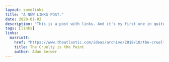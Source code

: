 ```yaml
---
layout: somelinks
title: "A NEW LINKS POST."
date: 2020-01-02
description: "This is a post with links. And it's my first one in quite a while."
tags: [links]
links:
  marriott:
    href: "https://www.theatlantic.com/ideas/archive/2018/10/the-cruelty-is-the-point/572104/"
    title: The Cruelty is the Point
    author: Adam Serwer
---
```

